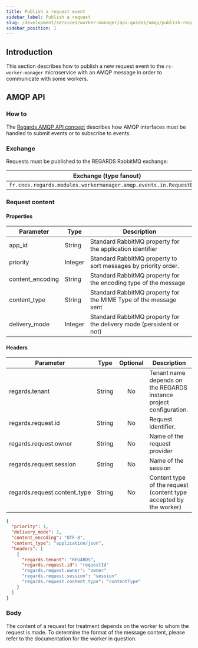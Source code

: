 ```yaml
---
title: Publish a request event
sidebar_label: Publish a request
slug: /development/services/worker-manager/api-guides/amqp/publish-request
sidebar_position: 1
---
```


## Introduction

This section describes how to publish a new request event to the `rs-worker-manager` microservice with an AMQP message
in order
to communicate with some workers.

## AMQP API

### How to

The [Regards AMQP API concept](../../../../concepts/06-amqp-api.md) describes how AMQP interfaces must be handled to
submit events or to subscribe to events.

### Exchange

Requests must be published to the REGARDS RabbitMQ exchange:

| Exchange (type fanout)                                              | Virtual host                   |
|---------------------------------------------------------------------|--------------------------------|
| `fr.cnes.regards.modules.workermanager.amqp.events.in.RequestEvent` | `regards.multitenant.manager`	 |

### Request content

#### Properties

| Parameter        | Type    | Description                                                          |
|------------------|---------|----------------------------------------------------------------------|
| app_id           | String  | Standard RabbitMQ property for the application identifier            |
| priority         | Integer | Standard RabbitMQ property to sort messages by priority order.       |
| content_encoding | String  | Standard RabbitMQ property for the encoding type of the message      |
| content_type     | String  | Standard RabbitMQ property for the MIME Type of the message sent     |
| delivery_mode    | Integer | Standard RabbitMQ property for the delivery mode (persistent or not) |

#### Headers

| Parameter                    | Type   | Optional | Description                                                        |
|------------------------------|--------|:--------:|--------------------------------------------------------------------|
| regards.tenant               | String |    No    | Tenant name depends on the REGARDS instance project configuration. |
| regards.request.id           | String |    No    | Request identifier.                                                |
| regards.request.owner        | String |    No    | Name of the request provider                                       |
| regards.request.session      | String |    No    | Name of the session                                                |
| regards.request.content_type | String |    No    | Content type of the request (content type accepted by the worker)  |

```json title="Example of the properties and headers of a request event message"
{
  "priority": 1,
  "delivery_mode": 2,
  "content_encoding": "UTF-8",
  "content_type": "application/json",
  "headers": [
    {
      "regards.tenant": "REGARDS",
      "regards.request.id": "requestId"
      "regards.request.owner": "owner"
      "regards.request.session": "session"
      "regards.request.content_type": "contentType"
    }
  ]
}
```

### Body

The content of a request for treatment depends on the worker to whom the request is made. To determine the format of the
message content, please refer to the documentation for the worker in question.



